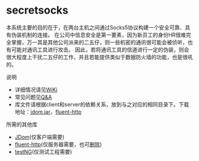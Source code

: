 # secretsocks
<p>本系统主要的目的在于，在两台主机之间通过Socks5协议构建一个安全可靠、具有伪装机制的连接。
在公司中信息安全是第一要素，因为新员工的身份HR很难完全掌握，万一其是其他公司派来的二五仔，则一些机密的通讯很可能会被侦听，也有可能对通讯工具进行攻击。
因此，若将通讯工具的信道进行一定的伪装，则会很大程度上干扰二五仔的工作，并且若能提供类似于数据防火墙的功能，也是很吼的。</p>

说明
<ul>
<li>详细情况请见<a href="https://github.com/qwesdfok/secretsocks/wiki">WiKi</a></li>
<li>常见问题见<a href="https://github.com/qwesdfok/secretsocks/wiki/Q&A">Q&amp;A</a></li>
<li>库文件请根据client和server的依赖关系，放到与之对应的相同目录下。下载地址：<a href="https://github.com/qwesdfok/secretsocks/releases/download/1.0.0/jdom.jar">jdom.jar</a>，<a href="https://github.com/qwesdfok/secretsocks/releases/download/1.0.0/fluent-http.jar">fluent-http</a></li>
</ul>
<div>所需的其他库<div>
<ul>
<li><a href="http://www.jdom.org/">JDom</a>(仅客户端需要)</li>
<li><a href="https://github.com/CodeStory/fluent-http">fluent-http</a>(仅服务器需要，也可<a href="https://github.com/qwesdfok/secretsocks/wiki/Q&A">删除</a>)</li>
<li><a href="http://testng.org/doc/">testNG</a>(仅测试工程需要)</li>
</ul>